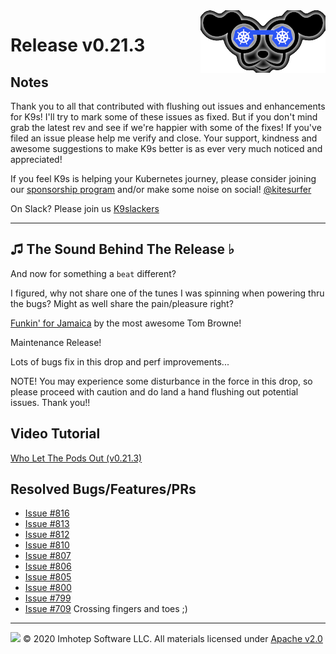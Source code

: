 <img src="https://raw.githubusercontent.com/derailed/k9s/master/assets/k9s_small.png" align="right" width="200" height="auto"/>

# Release v0.21.3

## Notes

Thank you to all that contributed with flushing out issues and enhancements for K9s! I'll try to mark some of these issues as fixed. But if you don't mind grab the latest rev and see if we're happier with some of the fixes! If you've filed an issue please help me verify and close. Your support, kindness and awesome suggestions to make K9s better is as ever very much noticed and appreciated!

If you feel K9s is helping your Kubernetes journey, please consider joining our [sponsorship program](https://github.com/sponsors/derailed) and/or make some noise on social! [@kitesurfer](https://twitter.com/kitesurfer)

On Slack? Please join us [K9slackers](https://join.slack.com/t/k9sers/shared_invite/enQtOTA5MDEyNzI5MTU0LWQ1ZGI3MzliYzZhZWEyNzYxYzA3NjE0YTk1YmFmNzViZjIyNzhkZGI0MmJjYzhlNjdlMGJhYzE2ZGU1NjkyNTM)

---

## ♫ The Sound Behind The Release ♭

And now for something a `beat` different?

I figured, why not share one of the tunes I was spinning when powering thru the bugs? Might as well share the pain/pleasure right?

[Funkin' for Jamaica](https://www.youtube.com/watch?v=uuUy2ShGLyo) by the most awesome Tom Browne!

Maintenance Release!

Lots of bugs fix in this drop and perf improvements...

NOTE! You may experience some disturbance in the force in this drop, so please proceed with caution and do land a hand flushing out potential issues.
Thank you!!

## Video Tutorial

[Who Let The Pods Out (v0.21.3)](https://youtu.be/wG8KCwDAhnw)

## Resolved Bugs/Features/PRs

* [Issue #816](https://github.com/derailed/k9s/issues/816)
* [Issue #813](https://github.com/derailed/k9s/issues/813)
* [Issue #812](https://github.com/derailed/k9s/issues/812)
* [Issue #810](https://github.com/derailed/k9s/issues/810)
* [Issue #807](https://github.com/derailed/k9s/issues/807)
* [Issue #806](https://github.com/derailed/k9s/issues/806)
* [Issue #805](https://github.com/derailed/k9s/issues/805)
* [Issue #800](https://github.com/derailed/k9s/issues/800)
* [Issue #799](https://github.com/derailed/k9s/issues/799)
* [Issue #709](https://github.com/derailed/k9s/issues/709) Crossing fingers and toes ;)

---

<img src="https://raw.githubusercontent.com/derailed/k9s/master/assets/imhotep_logo.png" width="32" height="auto"/> © 2020 Imhotep Software LLC. All materials licensed under [Apache v2.0](http://www.apache.org/licenses/LICENSE-2.0)
